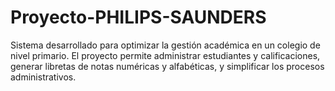 # Proyecto-PHILIPS-SAUNDERS
Sistema desarrollado para optimizar la gestión académica en un colegio de nivel primario. El proyecto permite administrar estudiantes y calificaciones, generar libretas de notas numéricas y alfabéticas, y simplificar los procesos administrativos.

